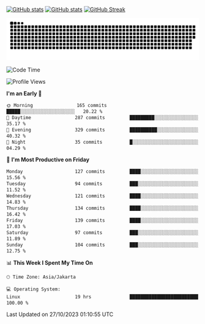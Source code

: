 [![GitHub stats](https://github-readme-stats.vercel.app/api?username=aurelioklv&card_width=500&show_icons=true&rank_icon=github&theme=solarized-dark#gh-dark-mode-only)](https://github.com/anuraghazra/github-readme-stats#gh-dark-mode-only)
[![GitHub stats](https://github-readme-stats.vercel.app/api?username=aurelioklv&card_width=500&show_icons=true&rank_icon=github&theme=buefy#gh-light-mode-only)](https://github.com/anuraghazra/github-readme-stats#gh-light-mode-only)
[![GitHub Streak](https://streak-stats.demolab.com/?user=aurelioklv&card_width=336&theme=solarized-dark)](https://git.io/streak-stats)

<picture>
  <source media="(prefers-color-scheme: dark)" srcset="https://raw.githubusercontent.com/aurelioklv/aurelioklv/snake-output/github-contribution-grid-snake-dark.svg">
  <source media="(prefers-color-scheme: light)" srcset="https://raw.githubusercontent.com/aurelioklv/aurelioklv/snake-output/github-contribution-grid-snake.svg">
  <img alt="github contribution grid snake animation" src="https://raw.githubusercontent.com/aurelioklv/aurelioklv/snake-output/github-contribution-grid-snake.svg">
</picture>

<!--START_SECTION:waka-->
![Code Time](http://img.shields.io/badge/Code%20Time-225%20hrs%2022%20mins-blue)

![Profile Views](http://img.shields.io/badge/Profile%20Views-18-blue)

**I'm an Early 🐤** 

```text
🌞 Morning                165 commits         █████░░░░░░░░░░░░░░░░░░░░   20.22 % 
🌆 Daytime                287 commits         █████████░░░░░░░░░░░░░░░░   35.17 % 
🌃 Evening                329 commits         ██████████░░░░░░░░░░░░░░░   40.32 % 
🌙 Night                  35 commits          █░░░░░░░░░░░░░░░░░░░░░░░░   04.29 % 
```
📅 **I'm Most Productive on Friday** 

```text
Monday                   127 commits         ████░░░░░░░░░░░░░░░░░░░░░   15.56 % 
Tuesday                  94 commits          ███░░░░░░░░░░░░░░░░░░░░░░   11.52 % 
Wednesday                121 commits         ████░░░░░░░░░░░░░░░░░░░░░   14.83 % 
Thursday                 134 commits         ████░░░░░░░░░░░░░░░░░░░░░   16.42 % 
Friday                   139 commits         ████░░░░░░░░░░░░░░░░░░░░░   17.03 % 
Saturday                 97 commits          ███░░░░░░░░░░░░░░░░░░░░░░   11.89 % 
Sunday                   104 commits         ███░░░░░░░░░░░░░░░░░░░░░░   12.75 % 
```


📊 **This Week I Spent My Time On** 

```text
🕑︎ Time Zone: Asia/Jakarta

💻 Operating System: 
Linux                    19 hrs              █████████████████████████   100.00 % 
```


 Last Updated on 27/10/2023 01:10:55 UTC
<!--END_SECTION:waka-->
